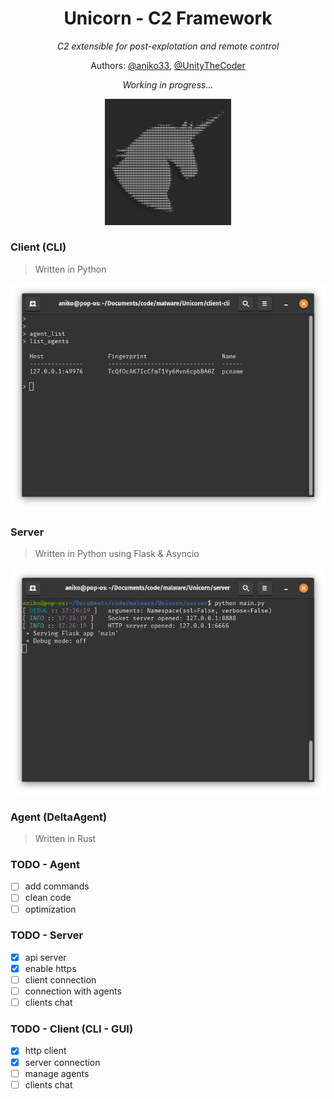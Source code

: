 <div align="center">

# Unicorn - C2 Framework
*C2 extensible for post-explotation and remote control*

Authors: [@aniko33](https://github.com/aniko33), [@UnityTheCoder](https://github.com/UnityTheCoder)

*Working in progress...*

<img src=".img/logo.jpg" width=40%>

</div>

### Client (CLI)

> Written in Python

<img src=".img/client_agent_table.png">

### Server

> Written in Python using Flask & Asyncio

<img src=".img/server_init.png">

### Agent (DeltaAgent)

> Written in Rust

### TODO - Agent
- [ ] add commands
- [ ] clean code
- [ ] optimization

### TODO - Server
- [X] api server
- [X] enable https
- [ ] client connection
- [ ] connection with agents
- [ ] clients chat

### TODO - Client (CLI - GUI)
- [X] http client
- [X] server connection
- [ ] manage agents
- [ ] clients chat
